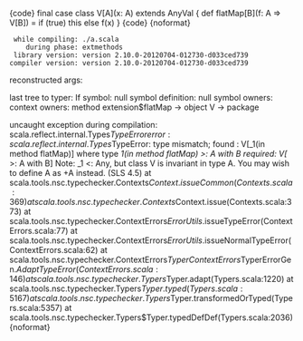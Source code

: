 {code}
final case class V[A](x: A) extends AnyVal {
  def flatMap[B](f: A => V[B]) = if (true) this else f(x)
}
{code}
{noformat}

     while compiling: ./a.scala
        during phase: extmethods
     library version: version 2.10.0-20120704-012730-d033ced739
    compiler version: version 2.10.0-20120704-012730-d033ced739
  reconstructed args: 

  last tree to typer: If
              symbol: null
   symbol definition: null
       symbol owners: 
      context owners: method extension$flatMap -> object V -> package <empty>



uncaught exception during compilation: scala.reflect.internal.Types$TypeError
error: scala.reflect.internal.Types$TypeError: type mismatch;
 found   : V[_1(in method flatMap)] where type _1(in method flatMap) >: A with B
 required: V[_ >: A with B]
Note: _1 <: Any, but class V is invariant in type A.
You may wish to define A as +A instead. (SLS 4.5)
	at scala.tools.nsc.typechecker.Contexts$Context.issueCommon(Contexts.scala:369)
	at scala.tools.nsc.typechecker.Contexts$Context.issue(Contexts.scala:373)
	at scala.tools.nsc.typechecker.ContextErrors$ErrorUtils$.issueTypeError(ContextErrors.scala:77)
	at scala.tools.nsc.typechecker.ContextErrors$ErrorUtils$.issueNormalTypeError(ContextErrors.scala:62)
	at scala.tools.nsc.typechecker.ContextErrors$TyperContextErrors$TyperErrorGen$.AdaptTypeError(ContextErrors.scala:146)
	at scala.tools.nsc.typechecker.Typers$Typer.adapt(Typers.scala:1220)
	at scala.tools.nsc.typechecker.Typers$Typer.typed(Typers.scala:5167)
	at scala.tools.nsc.typechecker.Typers$Typer.transformedOrTyped(Typers.scala:5357)
	at scala.tools.nsc.typechecker.Typers$Typer.typedDefDef(Typers.scala:2036)
{noformat}

